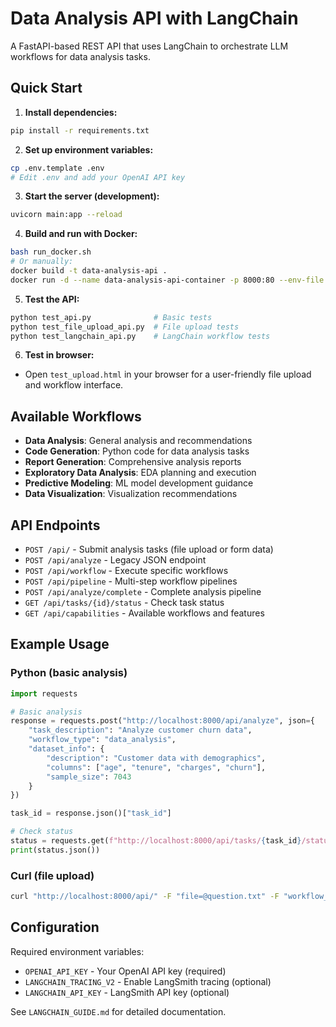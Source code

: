 # Data Analysis API with LangChain

A FastAPI-based REST API that uses LangChain to orchestrate LLM workflows for data analysis tasks.

## Quick Start

1. **Install dependencies:**

```bash
pip install -r requirements.txt
```

2. **Set up environment variables:**

```bash
cp .env.template .env
# Edit .env and add your OpenAI API key
```

3. **Start the server (development):**

```bash
uvicorn main:app --reload
```

4. **Build and run with Docker:**

```bash
bash run_docker.sh
# Or manually:
docker build -t data-analysis-api .
docker run -d --name data-analysis-api-container -p 8000:80 --env-file .env data-analysis-api
```

5. **Test the API:**

```bash
python test_api.py              # Basic tests
python test_file_upload_api.py  # File upload tests
python test_langchain_api.py    # LangChain workflow tests
```

6. **Test in browser:**
- Open `test_upload.html` in your browser for a user-friendly file upload and workflow interface.

## Available Workflows

- **Data Analysis**: General analysis and recommendations
- **Code Generation**: Python code for data analysis tasks  
- **Report Generation**: Comprehensive analysis reports
- **Exploratory Data Analysis**: EDA planning and execution
- **Predictive Modeling**: ML model development guidance
- **Data Visualization**: Visualization recommendations

## API Endpoints

- `POST /api/` - Submit analysis tasks (file upload or form data)
- `POST /api/analyze` - Legacy JSON endpoint
- `POST /api/workflow` - Execute specific workflows
- `POST /api/pipeline` - Multi-step workflow pipelines
- `POST /api/analyze/complete` - Complete analysis pipeline
- `GET /api/tasks/{id}/status` - Check task status
- `GET /api/capabilities` - Available workflows and features

## Example Usage

### Python (basic analysis)
```python
import requests

# Basic analysis
response = requests.post("http://localhost:8000/api/analyze", json={
    "task_description": "Analyze customer churn data",
    "workflow_type": "data_analysis",
    "dataset_info": {
        "description": "Customer data with demographics",
        "columns": ["age", "tenure", "charges", "churn"],
        "sample_size": 7043
    }
})

task_id = response.json()["task_id"]

# Check status
status = requests.get(f"http://localhost:8000/api/tasks/{task_id}/status")
print(status.json())
```

### Curl (file upload)
```bash
curl "http://localhost:8000/api/" -F "file=@question.txt" -F "workflow_type=data_analysis"
```

## Configuration

Required environment variables:

- `OPENAI_API_KEY` - Your OpenAI API key (required)
- `LANGCHAIN_TRACING_V2` - Enable LangSmith tracing (optional)
- `LANGCHAIN_API_KEY` - LangSmith API key (optional)

See `LANGCHAIN_GUIDE.md` for detailed documentation.
